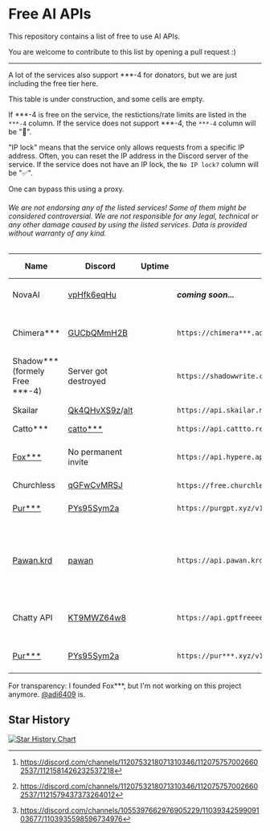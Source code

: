 # Free AI APIs

This repository contains a list of free to use AI APIs.


You are welcome to contribute to this list by opening a pull request :)

***

A lot of the services also support ***-4 for donators, but we are just including the free tier here.

This table is under construction, and some cells are empty.

If \*\*\*-4 is free on the service, the restictions/rate limits are listed in the `***-4` column. If the service does not support ***-4, the `***-4` column will be "🚫".

"IP lock" means that the service only allows requests from a specific IP address. Often, you can reset the IP address in the Discord server of the service. If the service does not have an IP lock, the `No IP lock?` column will be "✅".

One can bypass this using a proxy.

###### We are not endorsing any of the listed services! Some of them might be considered controversial. We are not responsible for any legal, technical or any other damage caused by using the listed services. Data is provided without warranty of any kind.

| Name                                               | Discord                                                                                  | Uptime | API Endpoint                                                          | ***-4        | No IP lock? | Rate limits                   | No key required? | Note                                                                  |
| -------------------------------------------------- | ---------------------------------------------------------------------------------------- | ------ | --------------------------------------------------------------------- | ------------ | ----------- | ----------------------------- | ---------------- | --------------------------------------------------------------------- |
| NovaAI                                        | [vpHfk6eqHu](https://discord.gg/vpHfk6eqHu)                                              |        | ***coming soon...***                                                  | ✅           | ✅          |                               | ❌               | NOT RELEASED YET |
| Chimera***                                         | [GUCbQMmH2B](https://discord.gg/GUCbQMmH2B)                                              |        | `https://chimera***.adventblocks.cc/v1`                               | ✅           | ✅          | 10/m, 1000/d for gpt-4           | ❌               | ***-4 uses poe.com, quite controversial                               |
| Shadow*** (formely Free ***-4)                     | Server got destroyed                                                                     |        | `https://shadowwrite.com/v1`                                          | ✅ 100/3h    | ✅          | \*\*\*-3.5: 500/3h; All: 100/min | ❌               |                                                                       |
| Skailar                                            | [Qk4QHvXS9z](https://discord.com/invite/Qk4QHvXS9z)/[alt](https://discord.gg/CAPKjGmbVZ) |        | `https://api.skailar.net/v1`                                          | ✅ 5/day[^2] | ✅          | 2k/day[^3]                    | ❌               |                                                                       |
| Catto***                                           | [catto***](https://discord.gg/cattogpt)                                                  |        | `https://api.cattto.repl.co/v1`                                       | ✅ 150       | ❌          | 20k                           | ❌               |                                                                       |
| [Fox***](https://github.com/FoxGPT/gpt)            | No permanent invite                                                                      |        | `https://api.hypere.app`                                              | ❌           | ✅          | 30k/day 2k/h 60/min 5/sec     | ❌               | Frequent issues                                                       |
| Churchless                                         | [qGFwCvMRSJ](https://discord.gg/qGFwCvMRSJ)                                              |        | `https://free.churchless.tech/v1`/`https://bypass.churchless.tech/v1` | ❌           | ✅          |                               | ❌               |                                                                       |
| [Pur***](https://purgpt.xyz/#ratelimits)           | [PYs95Sym2a](https://discord.gg/PYs95Sym2a)                                              |        | `https://purgpt.xyz/v1`                                               | ❌           | ✅          | 10/10 secs 2000/day           | ❌               |                                                                       |
| [Pawan.krd](https://github.com/PawanOsman/ChatGPT) | [pawan](https://discord.gg/pawan)                                                        |        | `https://api.pawan.krd/v1`                                            | ❌           | ❌          | 250/day[^1]                   | ❌               | Also offers an `unfiltered` endpoint which costs twice as much tokens |         
| Chatty API                                         | [KT9MWZ64w8](https://discord.gg/KT9MWZ64w8)                                              |        | `https://api.gptfreeee.tech` | ✅           | ✅          |  Unlimited                           | ❌               |The only unlimited gpt-4 api access|                                 
| [Pur***](https://purgpt.xyz/#ratelimits)           | [PYs95Sym2a](https://discord.gg/PYs95Sym2a)                                              |        | `https://pur***.xyz/v1`                                               | ❌           | ✅          | 10/10 secs 2000/day           | ❌               |                                                                       |


[^1]: https://discord.com/channels/1055397662976905229/1103934259909103677/1103935598596734976
[^2]: https://discord.com/channels/1120753218071310346/1120757570026602537/1121581426232537218
[^3]: https://discord.com/channels/1120753218071310346/1120757570026602537/1121579437373264012

For transparency: I founded Fox***, but I'm not working on this project anymore. [@adi6409](https://github.com/adi6409) is.

## Star History

[![Star History Chart](https://api.star-history.com/svg?repos=Luna-OSS/awesome-free-ai-apis&type=Date)](https://star-history.com/#Luna-OSS/awesome-free-ai-apis&Date)
